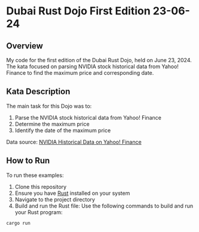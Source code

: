 # Dubai Rust Dojo First Edition 23-06-24

## Overview

My code for the first edition of the Dubai Rust Dojo, held on June 23, 2024. The kata focused on parsing NVIDIA stock historical data from Yahoo! Finance to find the maximum price and corresponding date.

## Kata Description

The main task for this Dojo was to:

1. Parse the NVIDIA stock historical data from Yahoo! Finance
2. Determine the maximum price
3. Identify the date of the maximum price

Data source: [NVIDIA Historical Data on Yahoo! Finance](https://finance.yahoo.com/quote/NVDA/history/?period1=917015400&period2=1719075041)


## How to Run

To run these examples:

1. Clone this repository
2. Ensure you have [Rust](https://www.rust-lang.org/tools/install) installed on your system
3. Navigate to the project directory
4. Build and run the Rust file: Use the following commands to build and run your Rust program:
```shell
cargo run
```

